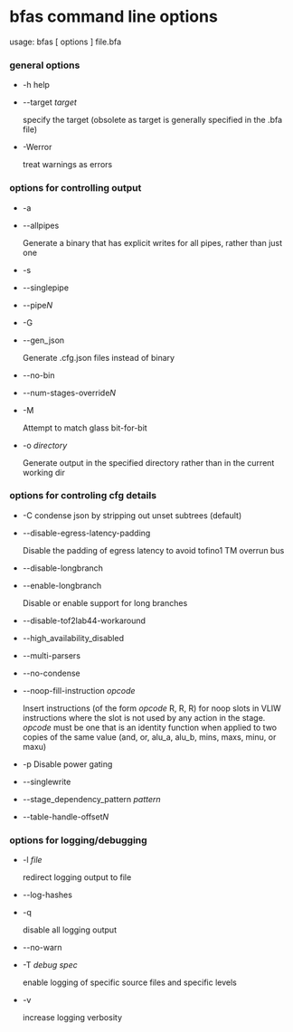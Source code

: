 # bfas command line options

usage: bfas [ options ] file.bfa

### general options

* -h
  help

* --target *target*

  specify the target (obsolete as target is generally specified in the .bfa file)

* -Werror

  treat warnings as errors

### options for controlling output

* -a
* --allpipes

  Generate a binary that has explicit writes for all pipes, rather than just one

* -s
* --singlepipe
* --pipe*N*

* -G
* --gen\_json

  Generate .cfg.json files instead of binary

* --no-bin
* --num-stages-override*N*

* -M

  Attempt to match glass bit-for-bit

* -o *directory*

  Generate output in the specified directory rather than in the current working dir

### options for controling cfg details

* -C
  condense json by stripping out unset subtrees (default)

* --disable-egress-latency-padding

  Disable the padding of egress latency to avoid tofino1 TM overrun bus

* --disable-longbranch
* --enable-longbranch

  Disable or enable support for long branches

* --disable-tof2lab44-workaround

* --high\_availability\_disabled
* --multi-parsers
* --no-condense
* --noop-fill-instruction *opcode*
  
  Insert instructions (of the form *opcode* R, R, R) for noop slots in VLIW instructions
  where the slot is not used by any action in the stage.  *opcode* must be one that is an
  identity function when applied to two copies of the same value (and, or, alu\_a, alu\_b,
  mins, maxs, minu, or maxu)

* -p
  Disable power gating

* --singlewrite
* --stage\_dependency\_pattern *pattern*
* --table-handle-offset*N*

### options for logging/debugging

* -l *file*

  redirect logging output to file

* --log-hashes

* -q

  disable all logging output

* --no-warn

* -T *debug spec*

  enable logging of specific source files and specific levels

* -v

  increase logging verbosity
